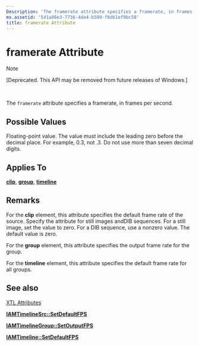 ```yaml
---
Description: 'The framerate attribute specifies a framerate, in frames per second.'
ms.assetid: '541a86e3-7736-4de4-b509-f8d61ef9bc58'
title: framerate Attribute
---
```


# framerate Attribute

> [!Note]  
> \[Deprecated. This API may be removed from future releases of Windows.\]

 

The `framerate` attribute specifies a framerate, in frames per second.

## Possible Values

Floating-point value. The value must include the leading zero before the decimal place. For example, 0.3, not .3. Do not use more than seven decimal digits.

## Applies To

[**clip**](clip-element.md), [**group**](group-element.md), [**timeline**](timeline-element.md)

## Remarks

For the **clip** element, this attribute specifies the default frame rate of the source. Specify the attribute for still images andDIB sequences. For a still image, set the value to zero. For a DIB sequence, use a nonzero value. The default value is zero.

For the **group** element, this attribute specifies the output frame rate for the group.

For the **timeline** element, this attribute specifies the default frame rate for all groups.

## See also

<dl> <dt>

[XTL Attributes](xtl-attributes.md)
</dt> <dt>

[**IAMTimelineSrc::SetDefaultFPS**](iamtimelinesrc-setdefaultfps.md)
</dt> <dt>

[**IAMTimelineGroup::SetOutputFPS**](iamtimelinegroup-setoutputfps.md)
</dt> <dt>

[**IAMTimeline::SetDefaultFPS**](iamtimeline-setdefaultfps.md)
</dt> </dl>

 

 



